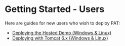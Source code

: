 # Getting Started - Users #

Here are guides for new users who wish to deploy PAT:

  * [Deploying the Hosted Demo (Windows & Linux)](PATHostedDemo.md)
  * [Deploying with Tomcat 6.x (Windows & Linux)](DeployWithTomcat.md)